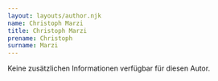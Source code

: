 ```yaml
---
layout: layouts/author.njk
name: Christoph Marzi
title: Christoph Marzi
prename: Christoph
surname: Marzi
---
```

Keine zusätzlichen Informationen verfügbar für diesen Autor.
